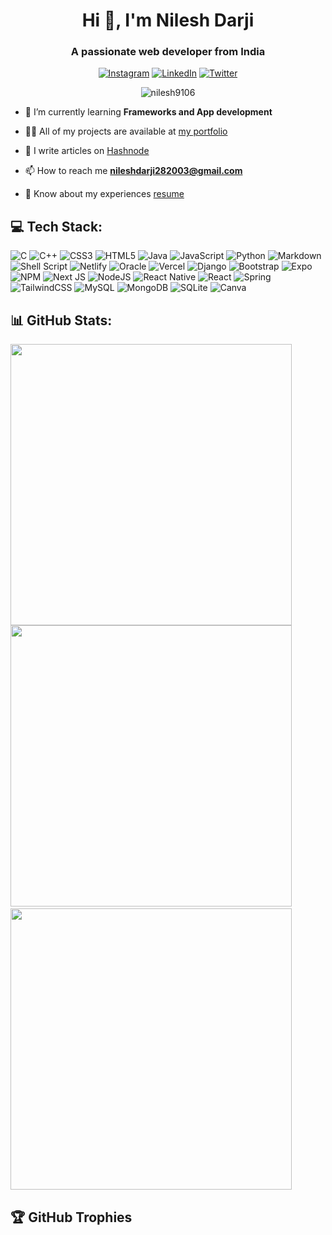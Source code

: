 <h1 align="center">Hi 👋, I'm Nilesh Darji</h1>
<h3 align="center">A passionate web developer from India</h3>
<p align="center"><a href="https://instagram.com/thisisnilesh_3"><img src="https://img.shields.io/badge/Instagram-%23E4405F.svg?logo=Instagram&amp;logoColor=white" alt="Instagram"></a> <a href="https://linkedin.com/in/nileshdarji2003"><img src="https://img.shields.io/badge/LinkedIn-%230077B5.svg?logo=linkedin&amp;logoColor=white" alt="LinkedIn"></a> <a href="https://twitter.com/nileshdarji003"><img src="https://img.shields.io/badge/Twitter-%231DA1F2.svg?logo=Twitter&amp;logoColor=white" alt="Twitter"></a> </p>
<p align="center"> <img src="https://komarev.com/ghpvc/?username=nilesh9106&label=Profile%20views&color=0e75b6&style=flat" alt="nilesh9106" /> </p>

- 🌱 I’m currently learning **Frameworks and App development**

- 👨‍💻 All of my projects are available at [my portfolio](https://nileshdarji.netlify.app/)

- 📝 I write articles on [Hashnode](https://nileshdarji.hashnode.dev/)

- 📫 How to reach me **nileshdarji282003@gmail.com**

- 📄 Know about my experiences [resume](https://nileshdarji.netlify.app/nilesh_ddu.pdf)


<h2 id="-tech-stack-">💻 Tech Stack:</h1>
<p><img src="https://img.shields.io/badge/c-%2300599C.svg?style=flat&amp;logo=c&amp;logoColor=white" alt="C"> <img src="https://img.shields.io/badge/c++-%2300599C.svg?style=flat&amp;logo=c%2B%2B&amp;logoColor=white" alt="C++"> <img src="https://img.shields.io/badge/css3-%231572B6.svg?style=flat&amp;logo=css3&amp;logoColor=white" alt="CSS3"> <img src="https://img.shields.io/badge/html5-%23E34F26.svg?style=flat&amp;logo=html5&amp;logoColor=white" alt="HTML5"> <img src="https://img.shields.io/badge/java-%23ED8B00.svg?style=flat&amp;logo=java&amp;logoColor=white" alt="Java"> <img src="https://img.shields.io/badge/javascript-%23323330.svg?style=flat&amp;logo=javascript&amp;logoColor=%23F7DF1E" alt="JavaScript"> <img src="https://img.shields.io/badge/python-3670A0?style=flat&amp;logo=python&amp;logoColor=ffdd54" alt="Python"> <img src="https://img.shields.io/badge/markdown-%23000000.svg?style=flat&amp;logo=markdown&amp;logoColor=white" alt="Markdown"> <img src="https://img.shields.io/badge/shell_script-%23121011.svg?style=flat&amp;logo=gnu-bash&amp;logoColor=white" alt="Shell Script"> <img src="https://img.shields.io/badge/netlify-%23000000.svg?style=flat&amp;logo=netlify&amp;logoColor=#00C7B7" alt="Netlify"> <img src="https://img.shields.io/badge/Oracle-F80000?style=flat&amp;logo=oracle&amp;logoColor=white" alt="Oracle"> <img src="https://img.shields.io/badge/vercel-%23000000.svg?style=flat&amp;logo=vercel&amp;logoColor=white" alt="Vercel"> <img src="https://img.shields.io/badge/django-%23092E20.svg?style=flat&amp;logo=django&amp;logoColor=white" alt="Django"> <img src="https://img.shields.io/badge/bootstrap-%23563D7C.svg?style=flat&amp;logo=bootstrap&amp;logoColor=white" alt="Bootstrap"> <img src="https://img.shields.io/badge/expo-1C1E24?style=flat&amp;logo=expo&amp;logoColor=#D04A37" alt="Expo"> <img src="https://img.shields.io/badge/NPM-%23000000.svg?style=flat&amp;logo=npm&amp;logoColor=white" alt="NPM"> <img src="https://img.shields.io/badge/Next-black?style=flat&amp;logo=next.js&amp;logoColor=white" alt="Next JS"> <img src="https://img.shields.io/badge/node.js-6DA55F?style=flat&amp;logo=node.js&amp;logoColor=white" alt="NodeJS"> <img src="https://img.shields.io/badge/react_native-%2320232a.svg?style=flat&amp;logo=react&amp;logoColor=%2361DAFB" alt="React Native"> <img src="https://img.shields.io/badge/react-%2320232a.svg?style=flat&amp;logo=react&amp;logoColor=%2361DAFB" alt="React"> <img src="https://img.shields.io/badge/spring-%236DB33F.svg?style=flat&amp;logo=spring&amp;logoColor=white" alt="Spring"> <img src="https://img.shields.io/badge/tailwindcss-%2338B2AC.svg?style=flat&amp;logo=tailwind-css&amp;logoColor=white" alt="TailwindCSS"> <img src="https://img.shields.io/badge/mysql-%2300f.svg?style=flat&amp;logo=mysql&amp;logoColor=white" alt="MySQL"> <img src="https://img.shields.io/badge/MongoDB-%234ea94b.svg?style=flat&amp;logo=mongodb&amp;logoColor=white" alt="MongoDB"> <img src="https://img.shields.io/badge/sqlite-%2307405e.svg?style=flat&amp;logo=sqlite&amp;logoColor=white" alt="SQLite"> <img src="https://img.shields.io/badge/Canva-%2300C4CC.svg?style=flat&amp;logo=Canva&amp;logoColor=white" alt="Canva"></p>


<h2 id="-github-stats-">📊 GitHub Stats:</h1>
<p>
 <img width="450px" src="https://github-contributor-stats.vercel.app/api?username=Nilesh9106&limit=5&theme=midnight-purple&combine_all_yearly_contributions=true" alt=""> <br>
<img width="450px" src="https://github-readme-stats.vercel.app/api?username=nilesh9106&amp;theme=midnight-purple&amp;hide_border=false&amp;include_all_commits=true&amp;count_private=false="">
<img src="https://github-readme-streak-stats.herokuapp.com/?user=nilesh9106&theme=midnight-purple&hide_border=false&card_width=450" alt="" />
<img width="450px" src="https://github-readme-stats.vercel.app/api/top-langs/?username=nilesh9106&amp;theme=midnight-purple&amp;hide_border=false&amp;include_all_commits=true&amp;count_private=false&amp;layout=donut" alt="">
  
</p>



<h2 id="-github-trophies">🏆 GitHub Trophies</h2>
<p><img src="https://github-profile-trophy.vercel.app/?username=nilesh9106&amp;theme=dracula&amp;no-frame=false&amp;no-bg=false&amp;margin-w=4" alt=""></p>

